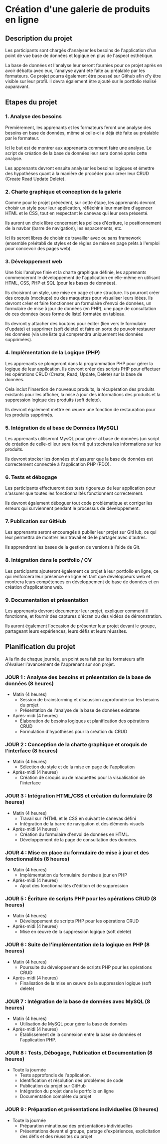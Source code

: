# Création d'une galerie de produits en ligne
## Description du projet
Les participants sont chargés d'analyser les besoins de l'application d'un point de vue base de données et logique en plus de l'aspect esthétique.

La base de données et l'analyse leur seront fournies pour ce projet après en avoir débattu avec eux, l'analyse ayant été faite au préalable par les formateurs. Ce projet pourra également être poussé sur Github afin d'y être visible sur leur profil. Il devra également être ajouté sur le portfolio réalisé auparavant.

## Etapes du projet
### 1. Analyse des besoins
Premièrement, les apprenants et les formateurs feront une analyse des besoins en base de données, même si celle-ci a déjà été faite au préalable par le formateur.

Ici le but est de montrer aux apprenants comment faire une analyse. Le script de création de la base de données leur sera donné après cette analyse.

Les apprenants devront ensuite analyser les besoins logiques et émettre des hypothèses quant à la manière de procéder pour créer leur CRUD (Create Read Update Delete).

### 2. Charte graphique et conception de la galerie
Comme pour le projet précédent, sur cette étape, les apprenants devront choisir un style pour leur application, réfléchir à leur manière d'agencer HTML et le CSS, tout en respectant le canevas qui leur sera présenté. 

Ils auront un choix libre concernant les polices d'écriture, le positionnement de la navbar (barre de navigation), les espacements, etc.

Ici ils seront libres de choisir de travailler avec ou sans framework (ensemble préétabli de styles et de règles de mise en page prêts à l'emploi pour concevoir des pages web).

### 3. Développement web
Une fois l'analyse finie et la charte graphique définie, les apprenants commenceront le développement de l'application en elle-même en utilisant HTML, CSS, PHP et SQL (pour les bases de données). 

Ils choisiront un style, une mise en page et une structure. Ils pourront créer des croquis (mockups) ou des maquettes pour visualiser leurs idées. Ils devront créer et faire fonctionner un formulaire d'envoi de données, un formulaire de mise à jour de données (en PHP), une page de consultation de ces données (sous forme de liste) formatée en tableau.

Ils devront y attacher des boutons pour éditer (lien vers le formulaire d'update) et supprimer (soft delete) et faire en sorte de pouvoir restaurer les données (via une liste qui comprendra uniquement les données supprimées).

### 4. Implémentation de la Logique (PHP)
Les apprenants se plongeront dans la programmation PHP pour gérer la logique de leur application. Ils devront créer des scripts PHP pour effectuer les opérations
CRUD (Create, Read, Update, Delete) sur la base de données. 

Cela inclut l'insertion de nouveaux produits, la récupération des produits existants pour les afficher, la mise à jour des informations des produits et la suppression logique des produits (soft delete). 

Ils devront également mettre en œuvre une fonction de restauration pour les produits supprimés.

### 5. Intégration de al base de Données (MySQL)
Les apprenants utiliseront MysQL pour gérer al base de données (un script de création de celle-ci leur sera fourni) qui stockera les informations sur les produits. 

Ils devront stocker les données et s'assurer que la base de données est correctement connectée à l'application PHP (PDO).

### 6. Tests et débogage
Les participants effectueront des tests rigoureux de leur application pour s'assurer que toutes les fonctionnalités fonctionnent correctement. 

Ils devront également déboguer tout code problématique et corriger les erreurs qui surviennent pendant le processus de développement.

### 7. Publication sur GitHub
Les apprenants seront encouragés à publier leur projet sur GitHub, ce qui leur permettra de montrer leur travail et de le partager avec d'autres. 

Ils apprendront les bases de la gestion de versions à l'aide de Git.

### 8. Intégration dans le portfolio / CV
Les participants ajouteront également ce projet à leur portfolio en ligne, ce qui renforcera leur présence en ligne en tant que développeurs web et montrera leurs compétences en développement de base de données et en création d'applications web.

### 9. Documentation et présentation
Les apprenants devront documenter leur projet, expliquer comment il fonctionne, et fournir des captures d'écran ou des vidéos de démonstration. 

Ils auront également l'occasion de présenter leur projet devant le groupe, partageant leurs expériences, leurs défis et leurs réussites.

## Planification du projet

A la fin de chaque journée, un point sera fait par les formateurs afin d'évaluer l'avancement de l'apprenant sur son projet.

### JOUR 1 : Analyse des besoins et présentation de la base de données (8 heures)
* Matin (4 heures)
  * Session de brainstorming et discussion approfondie sur les besoins du projet
  * Présentation de l'analyse de la base de données existante
* Après-midi (4 heures)
  * Élaboration de besoins logiques et planification des opérations CRUD
  * Formulation d'hypothèses pour la création du CRUD

### JOUR 2 : Conception de la charte graphique et croquis de l'interface  (8 heures)
* Matin (4 heures)
  * Sélection du style et de la mise en page de l'application
* Après-midi (4 heures)
  * Création de croquis ou de maquettes pour la visualisation de l'interface

### JOUR 3 : Intégration HTML/CSS et création du formulaire (8 heures)
* Matin (4 heures)
  * Travail sur l'HTML et le CSS en suivant le canevas défini
  * Intégration de la barre de navigation et des éléments visuels
* Après-midi (4 heures)
  * Création du formulaire d'envoi de données en HTML.
  * Développement de la page de consultation des données.
 
 ### JOUR 4 : Mise en place du formulaire de mise à jour et des fonctionnalités (8 heures)
* Matin (4 heures)
  * Implémentation du formulaire de mise à jour en PHP
* Après-midi (4 heures)
  * Ajout des fonctionnalités d'édition et de suppression
  
### JOUR 5 : Écriture de scripts PHP pour les opérations CRUD (8 heures)
* Matin (4 heures)
  * Développement de scripts PHP pour les opérations CRUD
* Après-midi (4 heures)
  * Mise en œuvre de la suppression logique (soft delete)

### JOUR 6 : Suite de l'implémentation de la logique en PHP (8 heures)
* Matin (4 heures)
  * Poursuite du développement de scripts PHP pour les opérations CRUD
* Après-midi (4 heures)
  * Finalisation de la mise en œuvre de la suppression logique (soft delete)
 
### JOUR 7 : Intégration de la base de données avec MySQL (8 heures)
* Matin (4 heures)
  * Utilisation de MySQL pour gérer la base de données
* Après-midi (4 heures)
  * Établissement de la connexion entre la base de données et l'application PHP.
  
### JOUR 8 : Tests, Débogage, Publication et Documentation (8 heures)
* Toute la journée
  * Tests approfondis de l'application.
  * Identification et résolution des problèmes de code
  * Publication du projet sur GitHub
  * Intégration du projet dans le portfolio en ligne
  * Documentation complète du projet
  
### JOUR 9 : Préparation et présentations individuelles (8 heures)
* Toute la journée
  * Préparation minutieuse des présentations individuelles
  * Présentations devant el groupe, partage d'expériences, explicitation des défis et des réussites du projet

